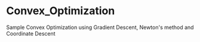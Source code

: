 # Convex_Optimization
Sample Convex Optimization using Gradient Descent, Newton's method and Coordinate Descent
